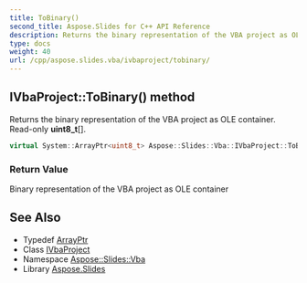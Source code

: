 ```yaml
---
title: ToBinary()
second_title: Aspose.Slides for C++ API Reference
description: Returns the binary representation of the VBA project as OLE container. Read-only uint8_t[].
type: docs
weight: 40
url: /cpp/aspose.slides.vba/ivbaproject/tobinary/
---
```

## IVbaProject::ToBinary() method


Returns the binary representation of the VBA project as OLE container. Read-only **uint8_t**[].

```cpp
virtual System::ArrayPtr<uint8_t> Aspose::Slides::Vba::IVbaProject::ToBinary()=0
```


### Return Value

Binary representation of the VBA project as OLE container

## See Also

* Typedef [ArrayPtr](../../system/arrayptr/)
* Class [IVbaProject](./)
* Namespace [Aspose::Slides::Vba](../)
* Library [Aspose.Slides](../../)